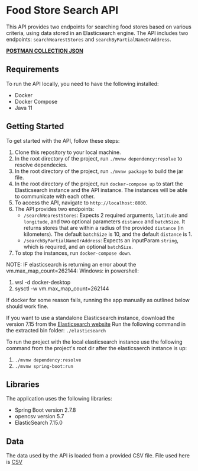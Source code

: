 # Food Store Search API

This API provides two endpoints for searching food stores based on various criteria, using data stored in an Elasticsearch engine. The API includes two endpoints: `searchNearestStores` and `searchByPartialNameOrAddress`.

**[POSTMAN COLLECTION JSON](https://api.jsonserve.com/uMFtdB)**

## Requirements

To run the API locally, you need to have the following installed:

- Docker
- Docker Compose
- Java 11

## Getting Started

To get started with the API, follow these steps:

1. Clone this repository to your local machine.
2. In the root directory of the project, run `./mvnw dependency:resolve` to resolve dependecies.
3. In the root directory of the project, run `./mvnw package` to build the jar file.
4. In the root directory of the project, run `docker-compose up` to start the Elasticsearch instance and the API instance. The instances will be able to communicate with each other.
5. To access the API, navigate to `http://localhost:8080`.
6. The API provides two endpoints:
   - `/searchNearestStores`: Expects 2 required arguments, `latitude` and `longitude`, and two optional parameters `distance` and `batchSize`. It returns stores that are within a radius of the provided `distance` (in kilometers). The default `batchSize` is 10, and the default `distance` is 1.
   - `/searchByPartialNameOrAddress`: Expects an inputParam `string`, which is required, and an optional `batchSize`.
7. To stop the instances, run `docker-compose down`.

NOTE: IF elasticsearch is returning an error about the vm.max_map_count=262144:
Windows: in powershell:
1. wsl -d docker-desktop
2. sysctl -w vm.max_map_count=262144

If docker for some reason fails, running the app manually as outlined below should work fine.

If you want to use a standalone Elasticsearch instance, download the version 7.15 from the [Elasticsearch website](https://www.elastic.co/downloads/past-releases/elasticsearch-7-15-0)
Run the following command in the extracted bin folder: `./elasticsearch`

To run the project with the local elasticsearch instance use the following command from the project's root dir after the elasticsaerch instance is up: 
1. `./mvnw dependency:resolve`
2. `./mvnw spring-boot:run`


## Libraries

The application uses the following libraries:

- Spring Boot version 2.7.8
- opencsv version 5.7
- ElasticSearch 7.15.0

## Data

The data used by the API is loaded from a provided CSV file. File used here is [CSV](https://drive.google.com/file/d/1S2GbGliw6JhLAdukY2t0zPfzqurFOvjh/view?usp=sharing)
